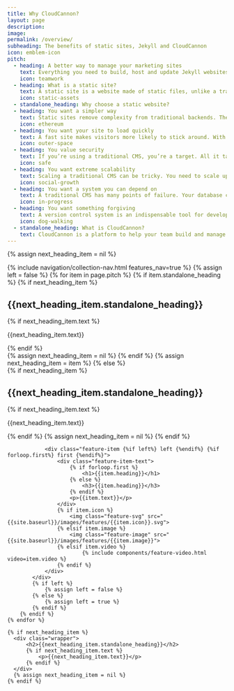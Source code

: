```yaml
---
title: Why CloudCannon?
layout: page
description: 
image: 
permalink: /overview/
subheading: The benefits of static sites, Jekyll and CloudCannon
icon: emblem-icon
pitch:
  - heading: A better way to manage your marketing sites
    text: Everything you need to build, host and update Jekyll websites. CloudCannon empowers you to take advantage of the many benefits of static sites and enable editors to update content.
    icon: teamwork
  - heading: What is a static site?
    text: A static site is a website made of static files, unlike a traditional CMS which generates pages on-the-fly.<br><br>A static site generator such as Jekyll enables you to build purely static sites using many of your favourite features from a traditional CMS, such as templating, includes and content abstraction.
    icon: static-assets
  - standalone_heading: Why choose a static website?
  - heading: You want a simpler way
    text: Static sites remove complexity from traditional backends. There’s no database, backend languages or complex infrastructure to manage. Static sites are faster to build and require less technical knowledge and upkeep.
    icon: ethereum
  - heading: You want your site to load quickly
    text: A fast site makes visitors more likely to stick around. With static sites, there’s no database queries or on-the-fly generation. The server just needs to send a static file, which is extremely fast compared to a traditional CMS. You can also use a Content Delivery Network (CDN) to ensure the website loads quickly for customers around the globe.
    icon: outer-space
  - heading: You value security
    text: If you’re using a traditional CMS, you’re a target. All it takes is one outdated plugin or unknown security hole and your site is compromised. Static sites leave very little for hackers to exploit. 
    icon: safe
  - heading: You want extreme scalability
    text: Scaling a traditional CMS can be tricky. You need to scale up servers when there’s a spike in traffic, then scale down afterwards to reduce costs. For static sites, a single server can handle tens of thousands of concurrent requests. Hosting services for static sites such as Amazon S3 and CloudCannon Hosting will scale to your needs without you having to lift a finger.
    icon: social-growth
  - heading: You want a system you can depend on
    text: A traditional CMS has many points of failure. Your database could go down or your carousel plugin may not work with the latest version of the CMS. A static site avoids these problems altogether, as the server simply serves files.
    icon: in-progress
  - heading: You want something forgiving
    text: A version control system is an indispensable tool for developers working on software project. It serves as a backup for source code, mistakes can be rolled back, and it allows a team to collaborate without stomping on each other's toes. Static sites are a collection of files that are managed easily with version control.
    icon: dog-walking
  - standalone_heading: What is CloudCannon?
    text: CloudCannon is a platform to help your team build and manage Jekyll websites. Editors update content on an easy-to-use UI, without needing any technical knowledge of Jekyll or Git. Developers work locally using their favourite tools and keep in sync using Git.
---
```


{% assign next_heading_item = nil %}

<div class="feature-wrapper">
    {% include navigation/collection-nav.html features_nav=true %}
    {% assign left = false %}
    {% for item in page.pitch %}
        {% if item.standalone_heading %}
          {% if next_heading_item %}
            <div class="wrapper">
                <h2>{{next_heading_item.standalone_heading}}</h2>
                {% if next_heading_item.text %}
                    <p>{{next_heading_item.text}}</p>
                {% endif %}
            </div>
            {% assign next_heading_item = nil %}
          {% endif %}
          {% assign next_heading_item = item %}
        {% else %}
            <div class="wrapper wrapper-large">
              {% if next_heading_item %}
                <h2>{{next_heading_item.standalone_heading}}</h2>
                {% if next_heading_item.text %}
                    <p>{{next_heading_item.text}}</p>
                {% endif %}
                {% assign next_heading_item = nil %}
              {% endif %}

                <div class="feature-item {%if left%} left {%endif%} {%if forloop.first%} first {%endif%}">
                    <div class="feature-item-text">
                        {% if forloop.first %}
                            <h1>{{item.heading}}</h1>
                        {% else %}
                            <h3>{{item.heading}}</h3>
                        {% endif %}
                        <p>{{item.text}}</p>
                    </div>
                    {% if item.icon %}
                        <img class="feature-svg" src="{{site.baseurl}}/images/features/{{item.icon}}.svg">
                    {% elsif item.image %}
                        <img class="feature-image" src="{{site.baseurl}}/images/features/{{item.image}}">
                    {% elsif item.video %}
                            {% include components/feature-video.html video=item.video %}
                    {% endif %}
                </div>
            </div>
            {% if left %}
                {% assign left = false %}
            {% else %}
                {% assign left = true %}
            {% endif %}
        {% endif %}
    {% endfor %}

    {% if next_heading_item %}
      <div class="wrapper">
          <h2>{{next_heading_item.standalone_heading}}</h2>
          {% if next_heading_item.text %}
              <p>{{next_heading_item.text}}</p>
          {% endif %}
      </div>
      {% assign next_heading_item = nil %}
    {% endif %}
</div>




